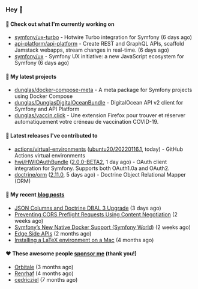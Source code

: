 ### Hey 👋

#### 👷 Check out what I'm currently working on

- [symfony/ux-turbo](https://github.com/symfony/ux-turbo) - Hotwire Turbo integration for Symfony (6 days ago)
- [api-platform/api-platform](https://github.com/api-platform/api-platform) - Create REST and GraphQL APIs, scaffold Jamstack webapps, stream changes in real-time. (6 days ago)
- [symfony/ux](https://github.com/symfony/ux) - Symfony UX initiative: a new JavaScript ecosystem for Symfony (6 days ago)

#### 🌱 My latest projects

- [dunglas/docker-compose-meta](https://github.com/dunglas/docker-compose-meta) - A meta package for Symfony projects using Docker Compose
- [dunglas/DunglasDigitalOceanBundle](https://github.com/dunglas/DunglasDigitalOceanBundle) - DigitalOcean API v2 client for Symfony and API Platform
- [dunglas/vaccin.click](https://github.com/dunglas/vaccin.click) - Une extension Firefox pour trouver et réserver automatiquement votre créneau de vaccination COVID-19.

#### 🔭 Latest releases I've contributed to

- [actions/virtual-environments](https://github.com/actions/virtual-environments) ([ubuntu20/20220116.1](https://github.com/actions/virtual-environments/releases/tag/ubuntu20%2F20220116.1), today) - GitHub Actions virtual environments
- [hwi/HWIOAuthBundle](https://github.com/hwi/HWIOAuthBundle) ([2.0.0-BETA2](https://github.com/hwi/HWIOAuthBundle/releases/tag/2.0.0-BETA2), 1 day ago) - OAuth client integration for Symfony. Supports both OAuth1.0a and OAuth2.
- [doctrine/orm](https://github.com/doctrine/orm) ([2.11.0](https://github.com/doctrine/orm/releases/tag/2.11.0), 5 days ago) - Doctrine Object Relational Mapper (ORM)

#### 📜 My recent [blog posts](https://dunglas.fr)

- [JSON Columns and Doctrine DBAL 3 Upgrade](https://dunglas.fr/2022/01/json-columns-and-doctrine-dbal-3-upgrade/) (3 days ago)
- [Preventing CORS Preflight Requests Using Content Negotiation](https://dunglas.fr/2022/01/preventing-cors-preflight-requests-using-content-negotiation/) (2 weeks ago)
- [Symfony’s New Native Docker Support (Symfony World)](https://dunglas.fr/2021/12/symfonys-new-native-docker-support-symfony-world/) (2 weeks ago)
- [Edge Side APIs](https://dunglas.fr/2021/10/edge-side-apis/) (2 months ago)
- [Installing a LaTeX environment on a Mac](https://dunglas.fr/2021/09/installing-a-latex-environment-on-a-mac/) (4 months ago)

#### ❤️ These awesome people [sponsor me](https://github.com/sponsors/dunglas) (thank you!)

- [Orbitale](https://github.com/Orbitale) (3 months ago)
- [Renrhaf](https://github.com/Renrhaf) (4 months ago)
- [cedricziel](https://github.com/cedricziel) (7 months ago)
